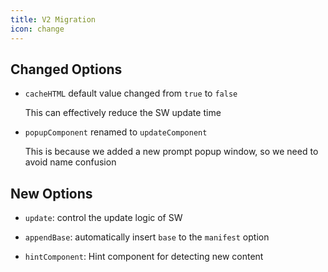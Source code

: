 ```yaml
---
title: V2 Migration
icon: change
---
```


## Changed Options

- `cacheHTML` default value changed from `true` to `false`

  This can effectively reduce the SW update time

- `popupComponent` renamed to `updateComponent`

  This is because we added a new prompt popup window, so we need to avoid name confusion

## New Options

- `update`: control the update logic of SW

- `appendBase`: automatically insert `base` to the `manifest` option

- `hintComponent`: Hint component for detecting new content
